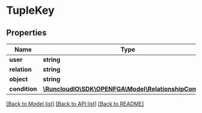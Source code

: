 # TupleKey

## Properties
Name | Type | Description | Notes
------------ | ------------- | ------------- | -------------
**user** | **string** |  | 
**relation** | **string** |  | 
**object** | **string** |  | 
**condition** | [**\RuncloudIO\SDK\OPENFGA\Model\RelationshipCondition**](RelationshipCondition.md) |  | [optional] 

[[Back to Model list]](../../README.md#documentation-for-models) [[Back to API list]](../../README.md#documentation-for-api-endpoints) [[Back to README]](../../README.md)


